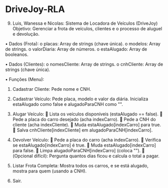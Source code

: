 # DriveJoy-RLA

9. Luis, Wanessa e Nicolas: Sistema de Locadora de Veículos (DriveJoy)
Objetivo: Gerenciar a frota de veículos, clientes e o processo de aluguel e devolução.

•	Dados (Frota):
o	placas: Array de strings (chave única).
o	modelos: Array de strings.
o	valorDiaria: Array de números.
o	estaAlugado: Array de booleanos.

•	Dados (Clientes):
o	nomesCliente: Array de strings.
o	cnhCliente: Array de strings (chave única).


•	Funções (Menu):

1.	Cadastrar Cliente: Pede nome e CNH.

2.	Cadastrar Veículo: Pede placa, modelo e valor da diária. Inicializa estaAlugado como false e alugadoParaCNH como "".

3.	Alugar Veículo:
	Lista os veículos disponíveis (estaAlugado == false).
	Pede a placa do carro desejado (acha indexCarro).
	Pede a CNH do cliente (acha indexCliente).
	Muda estaAlugado[indexCarro] para true.
	Salva cnhCliente[indexCliente] em alugadoParaCNH[indexCarro].

4.	Devolver Veículo:
	Pede a placa do carro (acha indexCarro).
	Verifica se estaAlugado[indexCarro] é true.
	Muda estaAlugado[indexCarro] para false.
	Limpa alugadoParaCNH[indexCarro] (coloca "").
	(Opcional difícil): Pergunta quantos dias ficou e calcula o total a pagar.

5.	Listar Frota Completa: Mostra todos os carros, e se está alugado, mostra para quem (usando a CNH).

6.	Sair.
